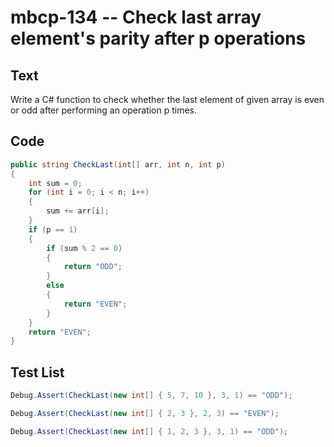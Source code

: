 # mbcp-134 -- Check last array element's parity after p operations

## Text

Write a C# function to check whether the last element of given array is even or odd after performing an operation p times.

## Code

```csharp
public string CheckLast(int[] arr, int n, int p) 
{ 
    int sum = 0; 
    for (int i = 0; i < n; i++) 
    { 
        sum += arr[i]; 
    } 
    if (p == 1) 
    { 
        if (sum % 2 == 0) 
        { 
            return "ODD"; 
        } 
        else 
        { 
            return "EVEN"; 
        } 
    } 
    return "EVEN"; 
}
```

## Test List

```csharp
Debug.Assert(CheckLast(new int[] { 5, 7, 10 }, 3, 1) == "ODD");
```

```csharp
Debug.Assert(CheckLast(new int[] { 2, 3 }, 2, 3) == "EVEN");
```

```csharp
Debug.Assert(CheckLast(new int[] { 1, 2, 3 }, 3, 1) == "ODD");
```
